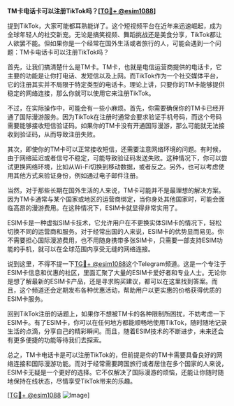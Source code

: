 **TM卡电话卡可以注册TikTok吗？[[TG💪+ @esim1088](https://t.me/s/esim1088)]**

提到TikTok，大家可能都耳熟能详了。这个短视频平台在近年来迅速崛起，成为全球年轻人的社交新宠。无论是搞笑视频、舞蹈挑战还是美食分享，TikTok都让人欲罢不能。但如果你是一个经常在国外生活或者旅行的人，可能会遇到一个问题：TM卡电话卡可以注册TikTok吗？

首先，让我们搞清楚什么是TM卡。TM卡，也就是电信运营商提供的电话卡，它主要的功能是让你打电话、发短信以及上网。而TikTok作为一个社交媒体平台，它的注册其实并不局限于特定类型的电话卡。理论上讲，只要你的TM卡能够提供稳定的网络连接，那么你就可以使用它来注册TikTok。

不过，在实际操作中，可能会有一些小麻烦。首先，你需要确保你的TM卡已经开通了国际漫游服务。因为TikTok在注册时通常会要求验证手机号码，而这个号码需要能够接收短信验证码。如果你的TM卡没有开通国际漫游，那么可能就无法接收到验证码，从而导致注册失败。

其次，即使你的TM卡可以正常接收短信，还需要注意网络环境的问题。有时候，由于网络延迟或者信号不稳定，可能导致验证码发送失败。这种情况下，你可以尝试更换网络环境，比如从Wi-Fi切换到移动数据，或者反之。另外，也可以考虑使用其他方式来验证身份，例如通过电子邮件注册。

当然，对于那些长期在国外生活的人来说，TM卡可能并不是最理想的解决方案。因为TM卡通常与某个国家或地区的运营商绑定，当你身处其他国家时，可能会面临高昂的漫游费用。在这种情况下，ESIM卡就显得非常实用了。

ESIM卡是一种虚拟SIM卡技术，它允许用户在不更换实体SIM卡的情况下，轻松切换不同的运营商和服务。对于经常出国的人来说，ESIM卡的优势显而易见。你不需要担心国际漫游费用，也不用随身携带多张SIM卡，只需要一部支持ESIM功能的手机，就可以在全球范围内享受无缝的网络连接。

说到这里，不得不提一下[TG💪+ @esim1088](https://t.me/s/esim1088)这个Telegram频道。这是一个专注于ESIM卡信息和优惠的社区，里面汇聚了大量的ESIM卡爱好者和专业人士。无论你是想了解最新的ESIM卡产品，还是寻求购买建议，都可以在这里找到答案。而且，这个频道还会定期发布各种优惠活动，帮助用户以更实惠的价格获得优质的ESIM卡服务。

回到TikTok注册的话题上，如果你不想被TM卡的各种限制所困扰，不妨考虑一下ESIM卡。有了ESIM卡，你可以在任何地方都能顺畅地使用TikTok，随时随地记录生活的点滴，分享自己的精彩瞬间。而且，随着ESIM技术的不断进步，未来还会有更多便捷的功能等待我们去探索。

总之，TM卡电话卡是可以注册TikTok的，但前提是你的TM卡需要具备良好的网络连接和国际漫游功能。而对于经常需要跨国旅行或者居住在多个国家的人来说，ESIM卡无疑是一个更好的选择。它不仅解决了国际漫游的烦恼，还能让你随时随地保持在线状态，尽情享受TikTok带来的乐趣。

[[TG💪+ @esim1088](https://t.me/s/esim1088) ![Image](https://i.postimg.cc/4NQfJmqS/Snipaste-2025-05-13-00-14-12.png)]